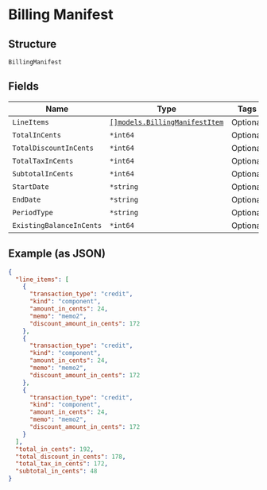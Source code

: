 
# Billing Manifest

## Structure

`BillingManifest`

## Fields

| Name | Type | Tags | Description |
|  --- | --- | --- | --- |
| `LineItems` | [`[]models.BillingManifestItem`](../../doc/models/billing-manifest-item.md) | Optional | - |
| `TotalInCents` | `*int64` | Optional | - |
| `TotalDiscountInCents` | `*int64` | Optional | - |
| `TotalTaxInCents` | `*int64` | Optional | - |
| `SubtotalInCents` | `*int64` | Optional | - |
| `StartDate` | `*string` | Optional | - |
| `EndDate` | `*string` | Optional | - |
| `PeriodType` | `*string` | Optional | - |
| `ExistingBalanceInCents` | `*int64` | Optional | - |

## Example (as JSON)

```json
{
  "line_items": [
    {
      "transaction_type": "credit",
      "kind": "component",
      "amount_in_cents": 24,
      "memo": "memo2",
      "discount_amount_in_cents": 172
    },
    {
      "transaction_type": "credit",
      "kind": "component",
      "amount_in_cents": 24,
      "memo": "memo2",
      "discount_amount_in_cents": 172
    },
    {
      "transaction_type": "credit",
      "kind": "component",
      "amount_in_cents": 24,
      "memo": "memo2",
      "discount_amount_in_cents": 172
    }
  ],
  "total_in_cents": 192,
  "total_discount_in_cents": 178,
  "total_tax_in_cents": 172,
  "subtotal_in_cents": 48
}
```


